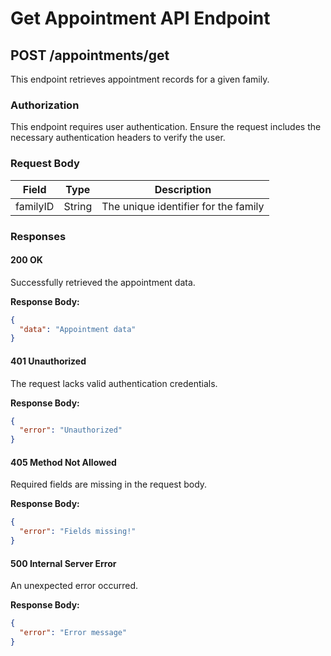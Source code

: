 # Get Appointment API Endpoint

## POST /appointments/get

This endpoint retrieves appointment records for a given family.

### Authorization

This endpoint requires user authentication. Ensure the request includes the necessary authentication headers to verify the user.

### Request Body

| Field    | Type   | Description                          |
|----------|--------|--------------------------------------|
| familyID | String | The unique identifier for the family |

### Responses

#### 200 OK

Successfully retrieved the appointment data.

**Response Body:**

```json
{
  "data": "Appointment data"
}
```

#### 401 Unauthorized

The request lacks valid authentication credentials.

**Response Body:**

```json
{
  "error": "Unauthorized"
}
```

#### 405 Method Not Allowed

Required fields are missing in the request body.

**Response Body:**

```json
{
  "error": "Fields missing!"
}
```

#### 500 Internal Server Error

An unexpected error occurred.

**Response Body:**

```json
{
  "error": "Error message"
}
```